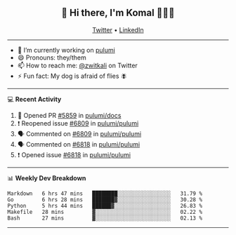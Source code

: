 <h2 align="center"> 👋 Hi there, I'm Komal 🧑🏾‍💻 </h2>
<p align="center">
    <a href="https://twitter.com/zwitkali">Twitter</a> •
    <a href="https://www.linkedin.com/in/komal-ali/">LinkedIn</a>
</p>

--------

- 🔭 I’m currently working on [pulumi](https://github.com/pulumi/pulumi)
- 😄 Pronouns: they/them
- 📫 How to reach me: [@zwitkali](https://twitter.com/zwitkali) on Twitter
- ⚡ Fun fact: My dog is afraid of flies 🪰

--------
💻 **Recent Activity**

<!--START_SECTION:activity-->
1. 💪 Opened PR [#5859](https://github.com/pulumi/docs/pull/5859) in [pulumi/docs](https://github.com/pulumi/docs)
2. ❗️ Reopened issue [#6809](https://github.com/pulumi/pulumi/issues/6809) in [pulumi/pulumi](https://github.com/pulumi/pulumi)
3. 🗣 Commented on [#6809](https://github.com/pulumi/pulumi/issues/6809) in [pulumi/pulumi](https://github.com/pulumi/pulumi)
4. 🗣 Commented on [#6818](https://github.com/pulumi/pulumi/issues/6818) in [pulumi/pulumi](https://github.com/pulumi/pulumi)
5. ❗️ Opened issue [#6818](https://github.com/pulumi/pulumi/issues/6818) in [pulumi/pulumi](https://github.com/pulumi/pulumi)
<!--END_SECTION:activity-->

--------

📊 **Weekly Dev Breakdown**
<!--START_SECTION:waka-->
```text
Markdown   6 hrs 47 mins   ████████░░░░░░░░░░░░░░░░░   31.79 % 
Go         6 hrs 28 mins   ███████▓░░░░░░░░░░░░░░░░░   30.28 % 
Python     5 hrs 44 mins   ██████▓░░░░░░░░░░░░░░░░░░   26.83 % 
Makefile   28 mins         ▓░░░░░░░░░░░░░░░░░░░░░░░░   02.22 % 
Bash       27 mins         ▓░░░░░░░░░░░░░░░░░░░░░░░░   02.13 % 
```
<!--END_SECTION:waka-->

--------